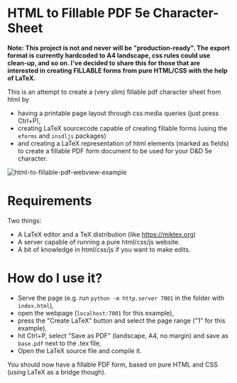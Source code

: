 # HTML to Fillable PDF 5e Character-Sheet
**Note: This project is not and never will be "production-ready". The export format is currently hardcoded to A4 landscape, css rules could use clean-up, and so on. I've decided to share this for those that are interested in creating FILLABLE forms from pure HTML/CSS with the help of LaTeX.**

This is an attempt to create a (very slim) fillable pdf character sheet from html by
- having a printable page layout through css media queries (just press Ctrl+P),
- creating LaTeX sourcecode capable of creating fillable forms (using the `eforms` and `insdljs` packages)
- and creating a LaTeX representation of html elements (marked as fields) to create a fillable PDF form document to be used for your D&D 5e character.

![html-to-fillable-pdf-webview-example](https://user-images.githubusercontent.com/37473190/120380383-64f44800-c321-11eb-882a-4e66e71b6f80.png)

# Requirements
Two things:
- A LaTeX editor and a TeX distribution (like https://miktex.org)
- A server capable of running a pure html/css/js website.
- A bit of knowledge in html/css/js if you want to make edits.

# How do I use it?
- Serve the page (e.g. run `python -m http.server 7001` in the folder with `index.html`),
- open the webpage (`localhost:7001` for this example),
- press the "Create LaTeX" button and select the page range ("1" for this example),
- hit Ctrl+P, select "Save as PDF" (landscape, A4, no margin) and save as `base.pdf` next to the .tex file,
- Open the LaTeX source file and compile it.

You should now have a fillable PDF form, based on pure HTML and CSS (using LaTeX as a bridge though).
